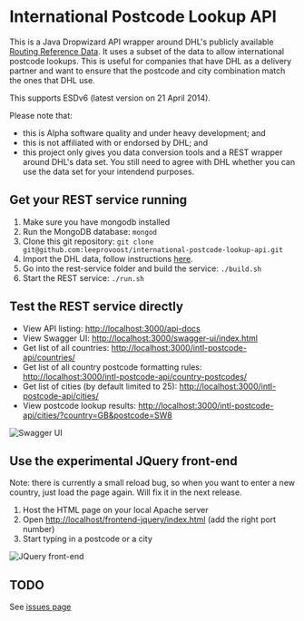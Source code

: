 # International Postcode Lookup API

This is a Java Dropwizard API wrapper around DHL's publicly available [Routing Reference Data](http://www.dhl.co.uk/en/express/resource_centre/integrated_shipping_solutions/developer_download_centre1.html#reference_data). It uses a subset of the data to allow international postcode lookups. This is useful for companies that have DHL as a delivery partner and want to ensure that the postcode and city combination match the ones that DHL use.

This supports ESDv6 (latest version on 21 April 2014). 

Please note that:
- this is Alpha software quality and under heavy development; and
- this is not affiliated with or endorsed by DHL; and
- this project only gives you data conversion tools and a REST wrapper around DHL's data set. You still need to agree with DHL whether you can use the data set for your intendend purposes.

## Get your REST service running

1. Make sure you have mongodb installed
2. Run the MongoDB database: `mongod`
3. Clone this git repository: `git clone git@github.com:leeprovoost/international-postcode-lookup-api.git`
4. Import the DHL data, follow instructions [here](https://github.com/leeprovoost/dhl-routing-reference-data-parser).
3. Go into the rest-service folder and build the service: `./build.sh`
4. Start the REST service: `./run.sh`

## Test the REST service directly

- View API listing: [http://localhost:3000/api-docs](http://localhost:3000/api-docs)
- View Swagger UI: [http://localhost:3000/swagger-ui/index.html](http://localhost:3000/swagger-ui/index.html)
- Get list of all countries: [http://localhost:3000/intl-postcode-api/countries/](http://localhost:3000/intl-postcode-api/countries/)
- Get list of all country postcode formatting rules: [http://localhost:3000/intl-postcode-api/country-postcodes/](http://localhost:3000/intl-postcode-api/country-postcodes/)
- Get list of cities (by default limited to 25): [http://localhost:3000/intl-postcode-api/cities/](http://localhost:3000/intl-postcode-api/cities/)
- View postcode lookup results: [http://localhost:3000/intl-postcode-api/cities/?country=GB&postcode=SW8](http://localhost:3000/intl-postcode-api/cities/?countryCode=GB&postcode=SW8)

![Swagger UI](https://github.com/leeprovoost/international-postcode-lookup-api/raw/master/screenshots/swagger.png)

## Use the experimental JQuery front-end

Note: there is currently a small reload bug, so when you want to enter a new country, just load the page again. Will fix it in the next release.

1. Host the HTML page on your local Apache server
2. Open [http://localhost/frontend-jquery/index.html](http://localhost/frontend-jquery/index.html) (add the right port number)
3. Start typing in a postcode or a city

![JQuery front-end](https://github.com/leeprovoost/international-postcode-lookup-api/raw/master/screenshots/front-end.png)

## TODO

See [issues page](https://github.com/leeprovoost/international-postcode-lookup-api/issues)
